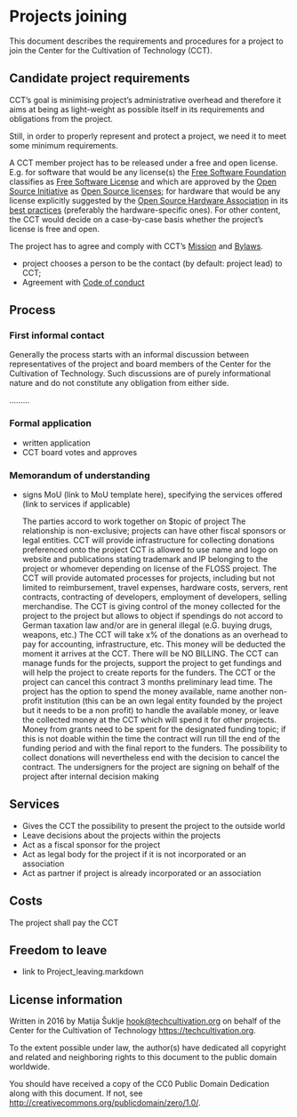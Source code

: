 # Projects joining

This document describes the requirements and procedures for a project to join the Center for the Cultivation of Technology (CCT).


## Candidate project requirements

CCT’s goal is minimising project’s administrative overhead and therefore it aims at being as light-weight as possible itself in its requirements and obligations from the project.

Still, in order to properly represent and protect a project, we need it to meet some minimum requirements.

A CCT member project has to be released under a free and open license. E.g. for software that would be any license(s) the [Free Software Foundation][fsf] classifies as [Free Software License][fs_license] and which are approved by the [Open Source Initiative][osi] as [Open Source licenses][os_license]; for hardware that would be any license explicitly suggested by the [Open Source Hardware Association][oshwa] in its [best practices][oshw_license] (preferably the hardware-specific ones). For other content, the CCT would decide on a case-by-case basis whether the project’s license is free and open.

The project has to agree and comply with CCT’s [Mission][mission] and [Bylaws][bylaws].

- project chooses a person to be the contact (by default: project lead) to CCT;
- Agreement with [Code of conduct][coc]

[fsf]: https://fsf.org/
[fs_license]: https://www.gnu.org/licenses/license-list#SoftwareLicenses
[osi]: https://opensource.org/
[os_license]: https://opensource.org/licenses/
[oshwa]: https://www.oshwa.org/
[oshw_license]: https://www.oshwa.org/sharing-best-practices/
[coc]: {filename}/Code_of_conduct.markdown
[mission]: https://techcultivation.org/docs/overview.html#mission
[bylaws]: https://techcultivation.org/docs/bylaws.html


## Process

### First informal contact

Generally the process starts with an informal discussion between representatives of the project and board members of the Center for the Cultivation of Technology. Such discussions are of purely informational nature and do not constitute any obligation from either side.

………

### Formal application

- written application
- CCT board votes and approves

### Memorandum of understanding

- signs MoU (link to MoU template here), specifying the services offered (link to services if applicable)


    The parties accord to work together on $topic of project
    The relationship is non-exclusive; projects can have other fiscal sponsors or legal entities.
    CCT will provide infrastructure for collecting donations preferenced onto the project
    CCT is allowed to use name and logo on website and publications stating trademark and IP belonging to the project or whomever depending on license of the FLOSS project.
    The CCT will provide automated processes for projects, including but not limited to reimbursement, travel expenses, hardware costs, servers, rent contracts, contracting of developers, employment of developers, selling merchandise.
    The CCT is giving control of the money collected for the project to the project but allows to object if spendings do not accord to German taxation law and/or are in general illegal (e.G. buying drugs, weapons, etc.)
    The CCT will take x% of the donations as an overhead to pay for accounting, infrastructure, etc. This money will be deducted the moment it arrives at the CCT. There will be NO BILLING.
    The CCT can manage funds for the projects, support the project to get fundings and will help the project to create reports for the funders.
    The CCT or the project can cancel this contract 3 months preliminary lead time. The project has the option to spend the money available, name another non-profit institution (this can be an own legal entity founded by the project but it needs to be a non profit) to handle the available money, or leave the collected money at the CCT which will spend it for other projects. Money from grants need to be spent for the designated funding topic; if this is not doable within the time the contract will run till the end of the funding period and with the final report to the funders. The possibility to collect donations will nevertheless end with the decision to cancel the contract.
    The undersigners for the project are signing on behalf of the project after internal decision making


## Services

- Gives the CCT the possibility to present the project to the outside world
- Leave decisions about the projects within the projects
- Act as a fiscal sponsor for the project
- Act as legal body for the project if it is not incorporated or an association
- Act as partner if project is already incorporated or an association

## Costs

The project shall pay the CCT

## Freedom to leave

- link to Project_leaving.markdown


## License information

Written in 2016 by Matija Šuklje <hook@techcultivation.org> on behalf of the Center for the Cultivation of Technology <https://techcultivation.org>.

To the extent possible under law, the author(s) have dedicated all copyright and related and neighboring rights to this document to the public domain worldwide.

You should have received a copy of the CC0 Public Domain Dedication along with this document. If not, see <http://creativecommons.org/publicdomain/zero/1.0/>. 
